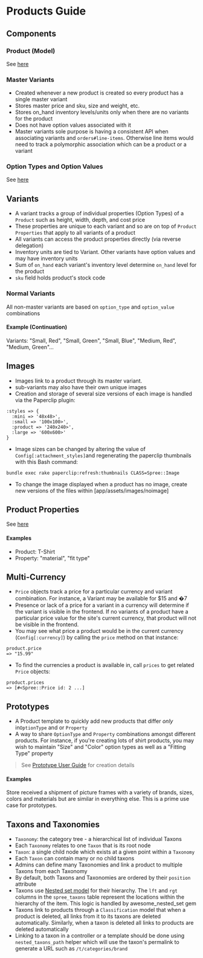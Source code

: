 # Products Guide

## Components
### Product (Model)
See [here](../models/Product.md)

### Master Variants
* Created whenever a new product is created so every product has a single master variant
* Stores master price and sku, size and weight, etc.
* Stores on_hand inventory levels/units only when there are no variants for the product
* Does not have option values associated with it
* Master variants sole purpose is having a consistent API when associating variants and
`orders#line-items`. Otherwise line items would need to track a polymorphic association which can
 be a product or a variant

### Option Types and Option Values
See [here](../models/OptionType.md)

## Variants
* A variant tracks a group of individual properties (Option Types) of a `Product` such as height,
 width, depth, and cost price
* These properties are unique to each variant and so are on top of `Product Properties` that apply
 to all variants of a product
* All variants can access the product properties directly (via reverse delegation)
* Inventory units are tied to Variant. Other variants have option values and may have inventory units
* Sum of `on_hand` each variant's inventory level determine `on_hand` level for the product
* `sku` field holds product's stock code

### Normal Variants
All non-master variants are  based on `option_type` and `option_value` combinations
#### Example (Continuation)
Variants: "Small, Red", "Small, Green", "Small, Blue", "Medium, Red", "Medium, Green"...

## Images
* Images link to a product through its master variant.
* sub-variants may also have their own unique images
* Creation and storage of several size versions of each image is handled via the Paperclip plugin:
```
:styles => {
  :mini => '48x48>',
  :small => '100x100>',
  :product => '240x240>',
  :large => '600x600>'
}
```
* Image sizes can be changed by altering the value of `Config[:attachment_styles]`and regenerating
the paperclip thumbnails with this Bash command:
```shell
bundle exec rake paperclip:refresh:thumbnails CLASS=Spree::Image
```
* To change the image displayed when a product has no image, create new versions of the files within
[app/assets/images/noimage]

## Product Properties
See [here](../models/ProductProperty.md)

#### Examples
* Product: T-Shirt
* Property: "material", "fit type"

## Multi-Currency
* `Price` objects track a price for a particular currency and variant combination. For instance,
a Variant may be available for $15 and �7
* Presence or lack of a price for a variant in a currency will determine if the variant is visible
in the frontend. If no variants of a product have a particular price value for the site's current
currency, that product will not be visible in the frontend.
* You may see what price a product would be in the current currency (`Config[:currency]`) by calling
the `price` method on that instance:
```shell
product.price
=> "15.99"
```
* To find the currencies a product is available in, call `prices` to get related `Price` objects:
```shell
product.prices
=> [#<Spree::Price id: 2 ...]
```

## Prototypes
* A Product template to quickly add new products that differ *only* in`OptionType` and or `Property`
* A way to share `OptionType` and `Property` combinations amongst different products. For instance,
if you're creating lots of shirt products, you may wish to maintain "Size" and "Color" option
types as well as a "Fitting Type" property

> See [Prototype User Guide](https://guides.spreecommerce.com/user/product_prototypes.html) for
creation details

#### Examples
Store received a shipment of picture frames with a variety of brands, sizes, colors and materials
but are similar in everything else. This is a prime use case for prototypes.

## Taxons and Taxonomies
* `Taxonomy`: the category tree - a hierarchical list of individual Taxons
* Each `Taxonomy` relates to one `Taxon` that is its root node
* `Taxon`: a single child node which exists at a given point within a `Taxonomy`
* Each `Taxon` can contain many or no child taxons
* Admins can define many Taxonomies and link a product to multiple Taxons from each Taxonomy
* By default, both Taxons and Taxonomies are ordered by their `position` attribute
* Taxons use [Nested set model](http://en.wikipedia.org/wiki/Nested_set_model) for their hierarchy.
The `lft` and `rgt` columns in the `spree_taxons` table represent the locations within the hierarchy
of the item. This logic is handled by awesome_nested_set gem
* Taxons link to products through a `Classification` model that when a product is deleted, all links
from it to its taxons are deleted automatically. Similarly, when a taxon is deleted all links to
products are deleted automatically
* Linking to a taxon in a controller or a template should be done using `nested_taxons_path` helper
which will use the taxon's permalink to generate a URL such as `/t/categories/brand`
